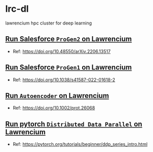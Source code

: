 # lrc-dl
lawrencium hpc cluster for deep learning

## [Run Salesforce `ProGen2` on Lawrencium](./progen2) 
* Ref: https://doi.org/10.48550/arXiv.2206.13517

## [Run Salesforce `ProGen1` on Lawrencium](./progen_original)
* Ref: https://doi.org/10.1038/s41587-022-01618-2

## [Run `Autoencoder` on Lawrencium](./MDMachineLearning-demo)
* Ref: https://doi.org/10.1002/prot.26068

## [Run pytorch `Distributed Data Parallel` on Lawrencium](pytorch-ddp-examples)
* Ref: https://pytorch.org/tutorials/beginner/ddp_series_intro.html